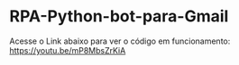 # RPA-Python-bot-para-Gmail

Acesse o Link abaixo para ver o código em funcionamento:
https://youtu.be/mP8MbsZrKiA

